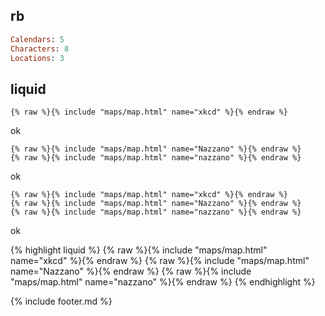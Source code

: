 ## rb

```rb
Calendars: 5
Characters: 8
Locations: 3
```

## liquid

```liquid
{% raw %}{% include "maps/map.html" name="xkcd" %}{% endraw %}
```

ok

```liquid
{% raw %}{% include "maps/map.html" name="Nazzano" %}{% endraw %}
{% raw %}{% include "maps/map.html" name="nazzano" %}{% endraw %}
```

ok

```liquid
{% raw %}{% include "maps/map.html" name="xkcd" %}{% endraw %}
{% raw %}{% include "maps/map.html" name="Nazzano" %}{% endraw %}
{% raw %}{% include "maps/map.html" name="nazzano" %}{% endraw %}
```

ok

{% highlight liquid %}
{% raw %}{% include "maps/map.html" name="xkcd" %}{% endraw %}
{% raw %}{% include "maps/map.html" name="Nazzano" %}{% endraw %}
{% raw %}{% include "maps/map.html" name="nazzano" %}{% endraw %}
{% endhighlight %}

{% include footer.md %}
